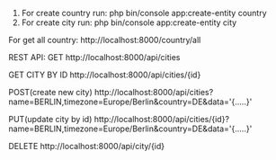 1. For create country run:
php bin/console app:create-entity country
2. For create city run:
php bin/console app:create-entity city

For get all country:
http://localhost:8000/country/all

REST API:
GET
http://localhost:8000/api/cities

GET CITY BY ID
http://localhost:8000/api/cities/{id}

POST(create new city)
http://localhost:8000/api/cities?name=BERLIN,timezone=Europe/Berlin&country=DE&data='{.....}'

PUT(update city by id) 
http://localhost:8000/api/cities/{id}?name=BERLIN,timezone=Europe/Berlin&country=DE&data='{.....}'

DELETE
http://localhost:8000/api/city/{id}

